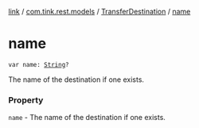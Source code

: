 [link](../../index.md) / [com.tink.rest.models](../index.md) / [TransferDestination](index.md) / [name](./name.md)

# name

`var name: `[`String`](https://kotlinlang.org/api/latest/jvm/stdlib/kotlin/-string/index.html)`?`

The name of the destination if one exists.

### Property

`name` - The name of the destination if one exists.